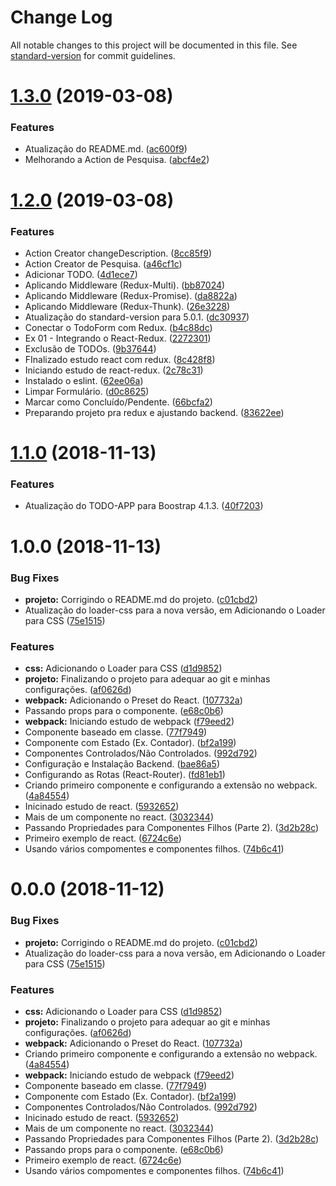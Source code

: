 # Change Log

All notable changes to this project will be documented in this file. See [standard-version](https://github.com/conventional-changelog/standard-version) for commit guidelines.

# [1.3.0](https://github.com/danielso2007/estudo_react_webpack/compare/v1.2.0...v1.3.0) (2019-03-08)


### Features

* Atualização do README.md. ([ac600f9](https://github.com/danielso2007/estudo_react_webpack/commit/ac600f9))
* Melhorando a Action de Pesquisa. ([abcf4e2](https://github.com/danielso2007/estudo_react_webpack/commit/abcf4e2))



# [1.2.0](https://github.com/danielso2007/estudo_react_webpack/compare/v1.1.0...v1.2.0) (2019-03-08)


### Features

* Action Creator changeDescription. ([8cc85f9](https://github.com/danielso2007/estudo_react_webpack/commit/8cc85f9))
* Action Creator de Pesquisa. ([a46cf1c](https://github.com/danielso2007/estudo_react_webpack/commit/a46cf1c))
* Adicionar TODO. ([4d1ece7](https://github.com/danielso2007/estudo_react_webpack/commit/4d1ece7))
* Aplicando Middleware (Redux-Multi). ([bb87024](https://github.com/danielso2007/estudo_react_webpack/commit/bb87024))
* Aplicando Middleware (Redux-Promise). ([da8822a](https://github.com/danielso2007/estudo_react_webpack/commit/da8822a))
* Aplicando Middleware (Redux-Thunk). ([26e3228](https://github.com/danielso2007/estudo_react_webpack/commit/26e3228))
* Atualização do standard-version para 5.0.1. ([dc30937](https://github.com/danielso2007/estudo_react_webpack/commit/dc30937))
* Conectar o TodoForm com Redux. ([b4c88dc](https://github.com/danielso2007/estudo_react_webpack/commit/b4c88dc))
* Ex 01 - Integrando o React-Redux. ([2272301](https://github.com/danielso2007/estudo_react_webpack/commit/2272301))
* Exclusão de TODOs. ([9b37644](https://github.com/danielso2007/estudo_react_webpack/commit/9b37644))
* FInalizado estudo react com redux. ([8c428f8](https://github.com/danielso2007/estudo_react_webpack/commit/8c428f8))
* Iniciando estudo de react-redux. ([2c78c31](https://github.com/danielso2007/estudo_react_webpack/commit/2c78c31))
* Instalado o eslint. ([62ee06a](https://github.com/danielso2007/estudo_react_webpack/commit/62ee06a))
* Limpar Formulário. ([d0c8625](https://github.com/danielso2007/estudo_react_webpack/commit/d0c8625))
* Marcar como Concluído/Pendente. ([66bcfa2](https://github.com/danielso2007/estudo_react_webpack/commit/66bcfa2))
* Preparando projeto pra redux e ajustando backend. ([83622ee](https://github.com/danielso2007/estudo_react_webpack/commit/83622ee))



<a name="1.1.0"></a>
# [1.1.0](https://github.com/danielso2007/estudo_react_webpack/compare/v1.0.0...v1.1.0) (2018-11-13)


### Features

* Atualização do TODO-APP para Boostrap 4.1.3. ([40f7203](https://github.com/danielso2007/estudo_react_webpack/commit/40f7203))



<a name="1.0.0"></a>
# 1.0.0 (2018-11-13)


### Bug Fixes

* **projeto:** Corrigindo o README.md do projeto. ([c01cbd2](https://github.com/danielso2007/estudo_react_webpack/commit/c01cbd2))
* Atualização do loader-css para a nova versão, em Adicionando o Loader para CSS ([75e1515](https://github.com/danielso2007/estudo_react_webpack/commit/75e1515))


### Features

* **css:** Adicionando o Loader para CSS ([d1d9852](https://github.com/danielso2007/estudo_react_webpack/commit/d1d9852))
* **projeto:** Finalizando o projeto para adequar ao git e minhas configurações. ([af0626d](https://github.com/danielso2007/estudo_react_webpack/commit/af0626d))
* **webpack:** Adicionando o Preset do React. ([107732a](https://github.com/danielso2007/estudo_react_webpack/commit/107732a))
* Passando props para o componente. ([e68c0b6](https://github.com/danielso2007/estudo_react_webpack/commit/e68c0b6))
* **webpack:** Iniciando estudo de webpack ([f79eed2](https://github.com/danielso2007/estudo_react_webpack/commit/f79eed2))
* Componente baseado em classe. ([77f7949](https://github.com/danielso2007/estudo_react_webpack/commit/77f7949))
* Componente com Estado (Ex. Contador). ([bf2a199](https://github.com/danielso2007/estudo_react_webpack/commit/bf2a199))
* Componentes Controlados/Não Controlados. ([992d792](https://github.com/danielso2007/estudo_react_webpack/commit/992d792))
* Configuração e Instalação Backend. ([bae86a5](https://github.com/danielso2007/estudo_react_webpack/commit/bae86a5))
* Configurando as Rotas (React-Router). ([fd81eb1](https://github.com/danielso2007/estudo_react_webpack/commit/fd81eb1))
* Criando primeiro componente e configurando a extensão no webpack. ([4a84554](https://github.com/danielso2007/estudo_react_webpack/commit/4a84554))
* Inicinado estudo de react. ([5932652](https://github.com/danielso2007/estudo_react_webpack/commit/5932652))
* Mais de um componente no react. ([3032344](https://github.com/danielso2007/estudo_react_webpack/commit/3032344))
* Passando Propriedades para Componentes Filhos (Parte 2). ([3d2b28c](https://github.com/danielso2007/estudo_react_webpack/commit/3d2b28c))
* Primeiro exemplo de react. ([6724c6e](https://github.com/danielso2007/estudo_react_webpack/commit/6724c6e))
* Usando vários compomentes e componentes filhos. ([74b6c41](https://github.com/danielso2007/estudo_react_webpack/commit/74b6c41))



<a name="0.0.0"></a>
# 0.0.0 (2018-11-12)


### Bug Fixes

* **projeto:** Corrigindo o README.md do projeto. ([c01cbd2](https://github.com/danielso2007/estudo_react_webpack/commit/c01cbd2))
* Atualização do loader-css para a nova versão, em Adicionando o Loader para CSS ([75e1515](https://github.com/danielso2007/estudo_react_webpack/commit/75e1515))


### Features

* **css:** Adicionando o Loader para CSS ([d1d9852](https://github.com/danielso2007/estudo_react_webpack/commit/d1d9852))
* **projeto:** Finalizando o projeto para adequar ao git e minhas configurações. ([af0626d](https://github.com/danielso2007/estudo_react_webpack/commit/af0626d))
* **webpack:** Adicionando o Preset do React. ([107732a](https://github.com/danielso2007/estudo_react_webpack/commit/107732a))
* Criando primeiro componente e configurando a extensão no webpack. ([4a84554](https://github.com/danielso2007/estudo_react_webpack/commit/4a84554))
* **webpack:** Iniciando estudo de webpack ([f79eed2](https://github.com/danielso2007/estudo_react_webpack/commit/f79eed2))
* Componente baseado em classe. ([77f7949](https://github.com/danielso2007/estudo_react_webpack/commit/77f7949))
* Componente com Estado (Ex. Contador). ([bf2a199](https://github.com/danielso2007/estudo_react_webpack/commit/bf2a199))
* Componentes Controlados/Não Controlados. ([992d792](https://github.com/danielso2007/estudo_react_webpack/commit/992d792))
* Inicinado estudo de react. ([5932652](https://github.com/danielso2007/estudo_react_webpack/commit/5932652))
* Mais de um componente no react. ([3032344](https://github.com/danielso2007/estudo_react_webpack/commit/3032344))
* Passando Propriedades para Componentes Filhos (Parte 2). ([3d2b28c](https://github.com/danielso2007/estudo_react_webpack/commit/3d2b28c))
* Passando props para o componente. ([e68c0b6](https://github.com/danielso2007/estudo_react_webpack/commit/e68c0b6))
* Primeiro exemplo de react. ([6724c6e](https://github.com/danielso2007/estudo_react_webpack/commit/6724c6e))
* Usando vários compomentes e componentes filhos. ([74b6c41](https://github.com/danielso2007/estudo_react_webpack/commit/74b6c41))
